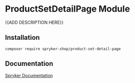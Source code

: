 # ProductSetDetailPage Module

{{ADD DESCRIPTION HERE}}

## Installation

```
composer require spryker-shop/product-set-detail-page
```

## Documentation

[Spryker Documentation](https://academy.spryker.com)
